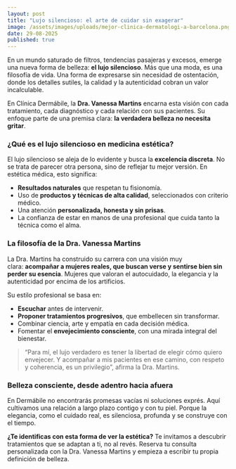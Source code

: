 ```yaml
---
layout: post
title: "Lujo silencioso: el arte de cuidar sin exagerar"
image: /assets/images/uploads/mejor-clinica-dermatologi-a-barcelona.png
date: 29-08-2025
published: true
---
```

En un mundo saturado de filtros, tendencias pasajeras y excesos, emerge una nueva forma de belleza: **el lujo silencioso**. Más que una moda, es una filosofía de vida. Una forma de expresarse sin necesidad de ostentación, donde los detalles sutiles, la calidad y la autenticidad cobran un valor incalculable.

En Clínica Dermábile, la **Dra. Vanessa Martins** encarna esta visión con cada tratamiento, cada diagnóstico y cada relación con sus pacientes. Su enfoque parte de una premisa clara: **la verdadera belleza no necesita gritar**.

### ¿Qué es el lujo silencioso en medicina estética?

El lujo silencioso se aleja de lo evidente y busca la **excelencia discreta**. No se trata de parecer otra persona, sino de reflejar tu mejor versión. En estética médica, esto significa:

* **Resultados naturales** que respetan tu fisionomía.
* Uso de **productos y técnicas de alta calidad**, seleccionados con criterio médico.
* Una atención **personalizada, honesta y sin prisas**.
* La confianza de estar en manos de una profesional que cuida tanto la técnica como el alma.

### La filosofía de la Dra. Vanessa Martins

La Dra. Martins ha construido su carrera con una visión muy clara: **acompañar a mujeres reales, que buscan verse y sentirse bien sin perder su esencia**. Mujeres que valoran el autocuidado, la elegancia y la autenticidad por encima de los artificios.

Su estilo profesional se basa en:

* **Escuchar** antes de intervenir.
* **Proponer tratamientos progresivos**, que embellecen sin transformar.
* Combinar ciencia, arte y empatía en cada decisión médica.
* Fomentar el **envejecimiento consciente**, con una mirada integral del bienestar.

> “Para mí, el lujo verdadero es tener la libertad de elegir cómo quiero envejecer. Y acompañar a mis pacientes en ese camino, con respeto y coherencia, es un privilegio”, afirma la Dra. Martins.

### Belleza consciente, desde adentro hacia afuera

En Dermábile no encontrarás promesas vacías ni soluciones exprés. Aquí cultivamos una relación a largo plazo contigo y con tu piel. Porque la elegancia, como el cuidado real, es silenciosa, profunda y se construye con el tiempo.

**¿Te identificas con esta forma de ver la estética?**
Te invitamos a descubrir tratamientos que se adaptan a ti, no al revés.
Reserva tu consulta personalizada con la Dra. Vanessa Martins y empieza a escribir tu propia definición de belleza.
